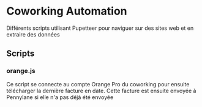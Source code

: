 # Coworking Automation

Différents scripts utilisant Pupetteer pour naviguer sur des sites web et en extraire des données


## Scripts

### orange.js
Ce script se connecte au compte Orange Pro du coworking pour ensuite télécharger la dernière facture en date. Cette facture est ensuite envoyée à Pennylane si elle n'a pas déjà été envoyée
